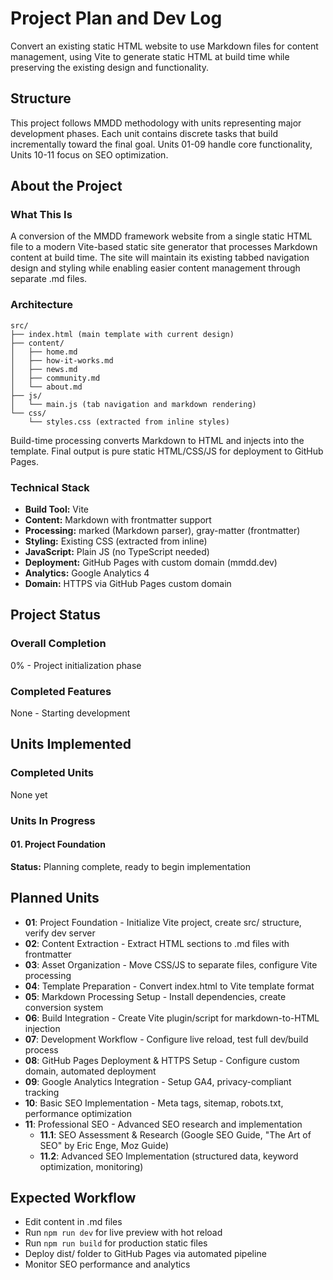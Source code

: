 # Project Plan and Dev Log

Convert an existing static HTML website to use Markdown files for content management, using Vite to generate static HTML at build time while preserving the existing design and functionality.

## Structure

This project follows MMDD methodology with units representing major development phases. Each unit contains discrete tasks that build incrementally toward the final goal. Units 01-09 handle core functionality, Units 10-11 focus on SEO optimization.

## About the Project

### What This Is
A conversion of the MMDD framework website from a single static HTML file to a modern Vite-based static site generator that processes Markdown content at build time. The site will maintain its existing tabbed navigation design and styling while enabling easier content management through separate .md files.

### Architecture
```
src/
├── index.html (main template with current design)
├── content/
│   ├── home.md
│   ├── how-it-works.md
│   ├── news.md
│   ├── community.md
│   └── about.md
├── js/
│   └── main.js (tab navigation and markdown rendering)
└── css/
    └── styles.css (extracted from inline styles)
```

Build-time processing converts Markdown to HTML and injects into the template. Final output is pure static HTML/CSS/JS for deployment to GitHub Pages.

### Technical Stack
- **Build Tool:** Vite
- **Content:** Markdown with frontmatter support
- **Processing:** marked (Markdown parser), gray-matter (frontmatter)
- **Styling:** Existing CSS (extracted from inline)
- **JavaScript:** Plain JS (no TypeScript needed)
- **Deployment:** GitHub Pages with custom domain (mmdd.dev)
- **Analytics:** Google Analytics 4
- **Domain:** HTTPS via GitHub Pages custom domain

## Project Status
### Overall Completion
0% - Project initialization phase

### Completed Features
None - Starting development

## Units Implemented
### Completed Units
None yet

### Units In Progress
#### 01. Project Foundation
**Status:** Planning complete, ready to begin implementation

## Planned Units

* **01**: Project Foundation - Initialize Vite project, create src/ structure, verify dev server
* **02**: Content Extraction - Extract HTML sections to .md files with frontmatter
* **03**: Asset Organization - Move CSS/JS to separate files, configure Vite processing
* **04**: Template Preparation - Convert index.html to Vite template format
* **05**: Markdown Processing Setup - Install dependencies, create conversion system
* **06**: Build Integration - Create Vite plugin/script for markdown-to-HTML injection
* **07**: Development Workflow - Configure live reload, test full dev/build process
* **08**: GitHub Pages Deployment & HTTPS Setup - Configure custom domain, automated deployment
* **09**: Google Analytics Integration - Setup GA4, privacy-compliant tracking
* **10**: Basic SEO Implementation - Meta tags, sitemap, robots.txt, performance optimization
* **11**: Professional SEO - Advanced SEO research and implementation
  * **11.1**: SEO Assessment & Research (Google SEO Guide, "The Art of SEO" by Eric Enge, Moz Guide)
  * **11.2**: Advanced SEO Implementation (structured data, keyword optimization, monitoring)

## Expected Workflow
- Edit content in .md files
- Run `npm run dev` for live preview with hot reload
- Run `npm run build` for production static files
- Deploy dist/ folder to GitHub Pages via automated pipeline
- Monitor SEO performance and analytics
